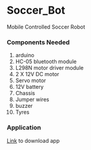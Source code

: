 # Soccer_Bot
Mobile Controlled Soccer Robot

### Components Needed

1. arduino
2. HC-05 bluetooth module
3. L298N motor driver module
4. 2 X 12V DC motor
5. Servo motor
6. 12V battery 
7. Chassis
8. Jumper wires
9. buzzer
10. Tyres

### Application

[Link](https://play.google.com/store/apps/details?id=braulio.calle.bluetoothRCcontroller&hl=en) to download app 
